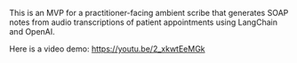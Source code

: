 This is an MVP for a practitioner-facing ambient scribe that generates SOAP notes from audio transcriptions of patient appointments using LangChain and OpenAI.

Here is a video demo: https://youtu.be/2_xkwtEeMGk
